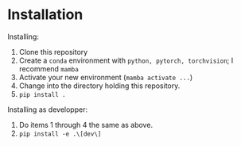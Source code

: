 # Installation

Installing:

1. Clone this repository
2. Create a `conda` environment with `python, pytorch, torchvision`; I recommend `mamba`
3. Activate your new environment (`mamba activate ...`)
4. Change into the directory holding this repository.
5. `pip install .`

Installing as developper:

1. Do items 1 through 4 the same as above.
2. `pip install -e .\[dev\]`
